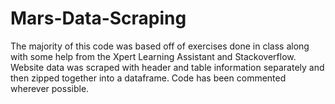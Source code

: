 # Mars-Data-Scraping
The majority of this code was based off of exercises done in class along with some help from the Xpert Learning Assistant and Stackoverflow. Website data was scraped with header and table information separately and then zipped together into a dataframe. Code has been commented wherever possible.
